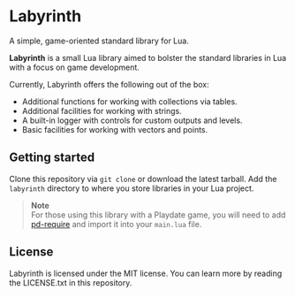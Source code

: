 # Labyrinth

A simple, game-oriented standard library for Lua.

**Labyrinth** is a small Lua library aimed to bolster the standard
libraries in Lua with a focus on game development.

Currently, Labyrinth offers the following out of the box:

- Additional functions for working with collections via tables.
- Additional facilities for working with strings.
- A built-in logger with controls for custom outputs and levels.
- Basic facilities for working with vectors and points.

## Getting started

Clone this repository via `git clone` or download the latest tarball.
Add the `labyrinth` directory to where you store libraries in your Lua
project.

> **Note**  
> For those using this library with a Playdate game, you will need to
> add [pd-require](https://github.com/DimitriBarronmore/pd-require)
> and import it into your `main.lua` file.

## License

Labyrinth is licensed under the MIT license. You can learn more by reading
the LICENSE.txt in this repository.